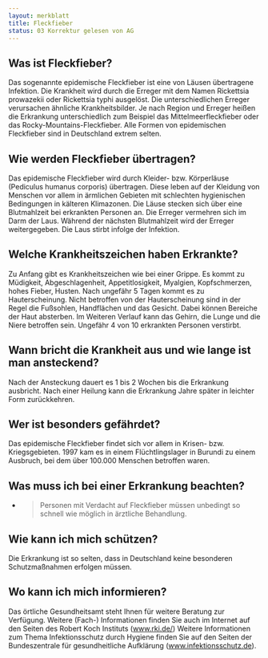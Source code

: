 ```yaml
---
layout: merkblatt
title: Fleckfieber
status: 03 Korrektur gelesen von AG
---
```


 
## Was ist Fleckfieber?

Das sogenannte epidemische Fleckfieber ist eine von Läusen übertragene
Infektion. Die Krankheit wird durch die Erreger mit dem Namen Rickettsia
prowazekii oder Rickettsia typhi ausgelöst. Die unterschiedlichen
Erreger verursachen ähnliche Krankheitsbilder. Je nach Region und
Erreger heißen die Erkrankung unterschiedlich zum Beispiel das
Mittelmeerfleckfieber oder das Rocky-Mountains-Fleckfieber. Alle Formen
von epidemischen Fleckfieber sind in Deutschland extrem selten.

## Wie werden Fleckfieber übertragen?

Das epidemische Fleckfieber wird durch Kleider- bzw. Körperläuse
(Pediculus humanus corporis) übertragen. Diese leben auf der Kleidung
von Menschen vor allem in ärmlichen Gebieten mit schlechten hygienischen
Bedingungen in kälteren Klimazonen. Die Läuse stecken sich über eine
Blutmahlzeit bei erkrankten Personen an. Die Erreger vermehren sich im
Darm der Laus. Während der nächsten Blutmahlzeit wird der Erreger
weitergegeben. Die Laus stirbt infolge der Infektion.

## Welche Krankheitszeichen haben Erkrankte?

Zu Anfang gibt es Krankheitszeichen wie bei einer Grippe. Es kommt zu
Müdigkeit, Abgeschlagenheit, Appetitlosigkeit, Myalgien, Kopfschmerzen,
hohes Fieber, Husten. Nach ungefähr 5 Tagen kommt es zu Hauterscheinung.
Nicht betroffen von der Hauterscheinung sind in der Regel die Fußsohlen,
Handflächen und das Gesicht. Dabei können Bereiche der Haut absterben.
Im Weiteren Verlauf kann das Gehirn, die Lunge und die Niere betroffen
sein. Ungefähr 4 von 10 erkrankten Personen verstirbt.

## Wann bricht die Krankheit aus und wie lange ist man ansteckend?

Nach der Ansteckung dauert es 1 bis 2 Wochen bis die Erkrankung
ausbricht. Nach einer Heilung kann die Erkrankung Jahre später in
leichter Form zurückkehren.

## Wer ist besonders gefährdet?

Das epidemische Fleckfieber findet sich vor allem in Krisen- bzw.
Kriegsgebieten. 1997 kam es in einem Flüchtlingslager in Burundi zu
einem Ausbruch, bei dem über 100.000 Menschen betroffen waren.

## Was muss ich bei einer Erkrankung beachten?

  - > Personen mit Verdacht auf Fleckfieber müssen unbedingt so schnell
    > wie möglich in ärztliche Behandlung.

## Wie kann ich mich schützen?

Die Erkrankung ist so selten, dass in Deutschland keine besonderen
Schutzmaßnahmen erfolgen müssen.

## Wo kann ich mich informieren?

Das örtliche Gesundheitsamt steht Ihnen für weitere Beratung zur
Verfügung. Weitere (Fach-) Informationen finden Sie auch im Internet
auf den Seiten des Robert Koch Instituts
([<span class="underline">www.rki.de/</span>](http://www.rki.de/))
Weitere Informationen zum Thema Infektionsschutz durch Hygiene finden
Sie auf den Seiten der Bundeszentrale für gesundheitliche Aufklärung
(www.infektionsschutz.de).
